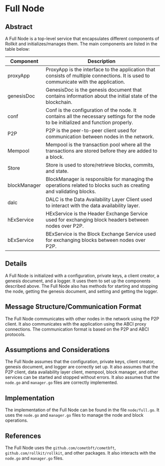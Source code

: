 # Full Node

## Abstract

A Full Node is a top-level service that encapsulates different components of Rollkit and initializes/manages them. The main components are listed in the table below:

 Component     | Description                                                                                                                         |
 ----------    | ------------------------------------------------------------------------------------------------------------------------------------|
 proxyApp      | ProxyApp is the interface to the application that consists of multiple connections. It is used to communicate with the application.|
 genesisDoc    | GenesisDoc is the genesis document that contains information about the initial state of the blockchain.|
 conf          | Conf is the configuration of the node. It contains all the necessary settings for the node to be initialized and function properly.|
 P2P           | P2P is the peer-to-peer client used for communication between nodes in the network.|
 Mempool       | Mempool is the transaction pool where all the transactions are stored before they are added to a block.|
 Store         | Store is used to store/retrieve blocks, commits, and state.|
 blockManager  | BlockManager is responsible for managing the operations related to blocks such as creating and validating blocks.|
 dalc          | DALC is the Data Availability Layer Client used to interact with the data availability layer.|
 hExService    | HExService is the Header Exchange Service used for exchanging block headers between nodes over P2P.|
 bExService    | BExService is the Block Exchange Service used for exchanging blocks between nodes over P2P. |

## Details

A Full Node is initialized with a configuration, private keys, a client creator, a genesis document, and a logger. It uses them to set up the components described above. The Full Node also has methods for starting and stopping the node, getting the genesis document, and setting and getting the logger.

## Message Structure/Communication Format

The Full Node communicates with other nodes in the network using the P2P client. It also communicates with the application using the ABCI proxy connections. The communication format is based on the P2P and ABCI protocols.

## Assumptions and Considerations

The Full Node assumes that the configuration, private keys, client creator, genesis document, and logger are correctly set up. It also assumes that the P2P client, data availability layer client, mempool, block manager, and other services can be started and stopped without errors. It also assumes that the `node.go` and `manager.go` files are correctly implemented.

## Implementation

The implementation of the Full Node can be found in the file `node/full.go`. It uses the `node.go` and `manager.go` files to manage the node and block operations.

## References

The Full Node uses the `github.com/cometbft/cometbft`, `github.com/rollkit/rollkit`, and other packages. It also interacts with the `node.go` and `manager.go` files.
